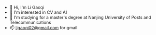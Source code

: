 - 👋 Hi, I'm Li Gaoqi
- :camera_flash: I'm interested in CV and AI
- :see_no_evil: I'm studying for a master's degree at Nanjing University of Posts and Telecommunications
- 📫 ligaoqi02@gmail.com for gmail
<!---
ligaoqi2/ligaoqi2 is a ✨ special ✨ repository because its `README.md` (this file) appears on your GitHub profile.
You can click the Preview link to take a look at your changes.
--->
